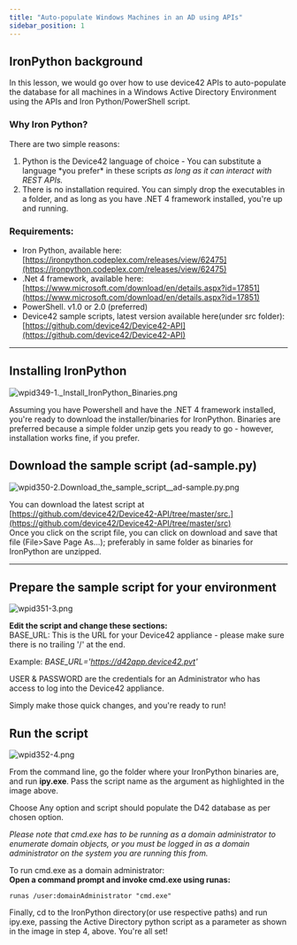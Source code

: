 ```yaml
---
title: "Auto-populate Windows Machines in an AD using APIs"
sidebar_position: 1
---
```


## IronPython background

In this lesson, we would go over how to use device42 APIs to auto-populate the database for all machines in a Windows Active Directory Environment using the APIs and Iron Python/PowerShell script.

### Why Iron Python?

There are two simple reasons: 

1. Python is the Device42 language of choice - You can substitute a language \*you prefer\* in these scripts _as long as it can interact with REST APIs._ 
2. There is no installation required. You can simply drop the executables in a folder, and as long as you have .NET 4 framework installed, you're up and running.

### Requirements:

- Iron Python, available here: [https://ironpython.codeplex.com/releases/view/62475](https://ironpython.codeplex.com/releases/view/62475)
- .Net 4 framework, available here: [https://www.microsoft.com/download/en/details.aspx?id=17851](https://www.microsoft.com/download/en/details.aspx?id=17851)
- PowerShell. v1.0 or 2.0 (preferred)
- Device42 sample scripts, latest version available here(under src folder): [https://github.com/device42/Device42-API](https://github.com/device42/Device42-API)

* * *

## Installing IronPython

![wpid349-1._Install_IronPython_Binaries.png](/assets/images/wpid349-1._Install_IronPython_Binaries.png)

Assuming you have Powershell and have the .NET 4 framework installed, you're ready to download the installer/binaries for IronPython. Binaries are preferred because a simple folder unzip gets you ready to go - however, installation works fine, if you prefer.

## Download the sample script (ad-sample.py)

![wpid350-2._Download_the_sample_script__ad-sample.py_.png](/assets/images/wpid350-2._Download_the_sample_script__ad-sample.py_.png)

You can download the latest script at [https://github.com/device42/Device42-API/tree/master/src.](https://github.com/device42/Device42-API/tree/master/src)  
Once you click on the script file, you can click on download and save that file (File>Save Page As...); preferably in same folder as binaries for IronPython are unzipped.

* * *

## Prepare the sample script for your environment

![wpid351-3.png](/assets/images/wpid351-3.png)

**Edit the script and change these sections:**  
BASE\_URL: This is the URL for your Device42 appliance - please make sure there is no trailing '/' at the end.  

Example: _BASE\_URL='https://d42app.device42.pvt'_

USER & PASSWORD are the credentials for an Administrator who has access to log into the Device42 appliance.

Simply make those quick changes, and you're ready to run!

## Run the script

![wpid352-4.png](/assets/images/wpid352-4.png)

From the command line, go the folder where your IronPython binaries are, and run **ipy.exe**. Pass the script name as the argument as highlighted in the image above.

Choose Any option and script should populate the D42 database as per chosen option.

_Please note that cmd.exe has to be running as a domain administrator to enumerate domain objects, or you must be logged in as a domain administrator on the system you are running this from._

To run cmd.exe as a domain administrator:  
**Open a command prompt and invoke cmd.exe using runas:**

```
runas /user:domainAdministrator "cmd.exe"
```

Finally, cd to the IronPython directory(or use respective paths) and run ipy.exe, passing the Active Directory python script as a parameter as shown in the image in step 4, above. You're all set!
